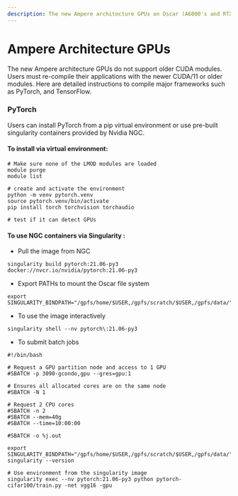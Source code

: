 ```yaml
---
description: The new Ampere architecture GPUs on Oscar (A6000's and RTX 3090's)
---
```


# Ampere Architecture GPUs

The new Ampere architecture GPUs do not support older CUDA modules. Users must re-compile their applications with the newer CUDA/11 or older modules. Here are detailed instructions to compile major frameworks such as PyTorch, and TensorFlow.&#x20;

### PyTorch

Users can install PyTorch from a pip virtual environment or use pre-built singularity containers provided by Nvidia NGC.&#x20;

#### To install via virtual environment:

```
# Make sure none of the LMOD modules are loaded
module purge 
module list

# create and activate the environment
python -m venv pytorch.venv
source pytorch.venv/bin/activate
pip install torch torchvision torchaudio

# test if it can detect GPUs 
```

#### To use NGC containers via Singularity :

* Pull the image from NGC

```
singularity build pytorch:21.06-py3 docker://nvcr.io/nvidia/pytorch:21.06-py3
```

* Export PATHs to mount the Oscar file system

```
export SINGULARITY_BINDPATH="/gpfs/home/$USER,/gpfs/scratch/$USER,/gpfs/data/"
```

* To use the image interactively

```
singularity shell --nv pytorch\:21.06-py3
```

* To submit batch jobs

```
#!/bin/bash

# Request a GPU partition node and access to 1 GPU
#SBATCH -p 3090-gcondo,gpu --gres=gpu:1

# Ensures all allocated cores are on the same node
#SBATCH -N 1

# Request 2 CPU cores
#SBATCH -n 2
#SBATCH --mem=40g
#SBATCH --time=10:00:00

#SBATCH -o %j.out

export SINGULARITY_BINDPATH="/gpfs/home/$USER,/gpfs/scratch/$USER,/gpfs/data/"
singularity --version

# Use environment from the singularity image
singularity exec --nv pytorch:21.06-py3 python pytorch-cifar100/train.py -net vgg16 -gpu
```

